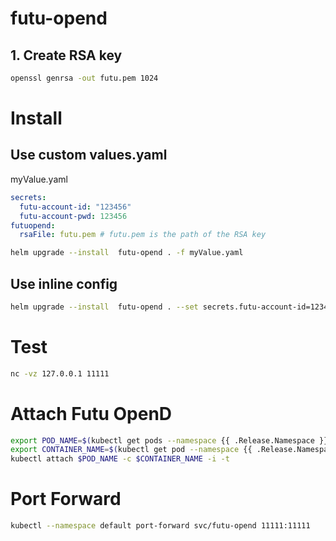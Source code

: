# futu-opend

## 1. Create RSA key

```bash
openssl genrsa -out futu.pem 1024
```

# Install

## Use custom values.yaml

myValue.yaml

```yaml
secrets:
  futu-account-id: "123456"
  futu-account-pwd: 123456
futuopend:
  rsaFile: futu.pem # futu.pem is the path of the RSA key
```

```bash
helm upgrade --install  futu-opend . -f myValue.yaml
```

## Use inline config

```bash
helm upgrade --install  futu-opend . --set secrets.futu-account-id=123456 --set secrets.futu-account-pwd=123456 --set futuopend.rsaFile=futu.pem
```

# Test

```bash
nc -vz 127.0.0.1 11111
```

# Attach Futu OpenD

```bash
export POD_NAME=$(kubectl get pods --namespace {{ .Release.Namespace }} -l "app.kubernetes.io/name={{ include "futu-opend.name" . }},app.kubernetes.io/instance={{ .Release.Name }}" -o jsonpath="{.items[0].metadata.name}")
export CONTAINER_NAME=$(kubectl get pod --namespace {{ .Release.Namespace }} $POD_NAME -o jsonpath="{.spec.containers[0].name}")
kubectl attach $POD_NAME -c $CONTAINER_NAME -i -t
```

# Port Forward

```bash
kubectl --namespace default port-forward svc/futu-opend 11111:11111
```
